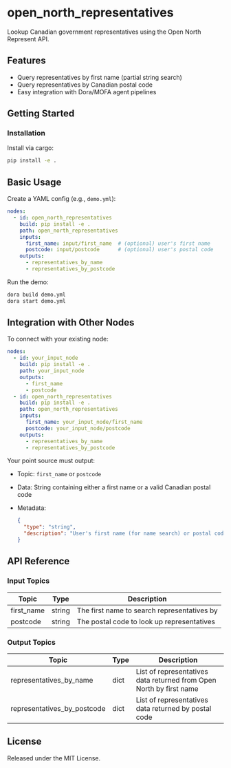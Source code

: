 # open_north_representatives

Lookup Canadian government representatives using the Open North Represent API.

## Features
- Query representatives by first name (partial string search)
- Query representatives by Canadian postal code
- Easy integration with Dora/MOFA agent pipelines

## Getting Started

### Installation
Install via cargo:
```bash
pip install -e .
```

## Basic Usage

Create a YAML config (e.g., `demo.yml`):

```yaml
nodes:
  - id: open_north_representatives
    build: pip install -e .
    path: open_north_representatives
    inputs:
      first_name: input/first_name  # (optional) user's first name
      postcode: input/postcode      # (optional) user's postal code
    outputs:
      - representatives_by_name
      - representatives_by_postcode
```

Run the demo:

```bash
dora build demo.yml
dora start demo.yml
```

## Integration with Other Nodes

To connect with your existing node:

```yaml
nodes:
  - id: your_input_node
    build: pip install -e .
    path: your_input_node
    outputs:
      - first_name
      - postcode
  - id: open_north_representatives
    build: pip install -e .
    path: open_north_representatives
    inputs:
      first_name: your_input_node/first_name
      postcode: your_input_node/postcode
    outputs:
      - representatives_by_name
      - representatives_by_postcode
```

Your point source must output:

* Topic: `first_name` or `postcode`
* Data: String containing either a first name or a valid Canadian postal code
* Metadata:

  ```json
  {
    "type": "string",
    "description": "User's first name (for name search) or postal code (for postcode search)"
  }
  ```

## API Reference

### Input Topics

| Topic      | Type   | Description                                  |
| ---------- | ------ | -------------------------------------------- |
| first_name | string | The first name to search representatives by   |
| postcode   | string | The postal code to look up representatives   |

### Output Topics

| Topic                     | Type | Description                                                           |
| ------------------------- | ---- | --------------------------------------------------------------------- |
| representatives_by_name   | dict | List of representatives data returned from Open North by first name    |
| representatives_by_postcode | dict | List of representatives data returned by postal code                  |

## License

Released under the MIT License.
